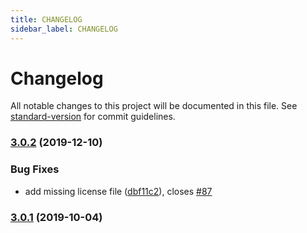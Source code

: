 ```yaml
---
title: CHANGELOG
sidebar_label: CHANGELOG
---
```

# Changelog

All notable changes to this project will be documented in this file. See [standard-version](https://github.com/conventional-changelog/standard-version) for commit guidelines.

### [3.0.2](https://github.com/mightyiam/get-own-enumerable-property-symbols/compare/v3.0.1...v3.0.2) (2019-12-10)


### Bug Fixes

* add missing license file ([dbf11c2](https://github.com/mightyiam/get-own-enumerable-property-symbols/commit/dbf11c2b705dcfb42d6ac291f6608adb14ed6fd3)), closes [#87](https://github.com/mightyiam/get-own-enumerable-property-symbols/issues/87)

### [3.0.1](https://github.com/mightyiam/get-own-enumerable-property-symbols/compare/v3.0.0...v3.0.1) (2019-10-04)

